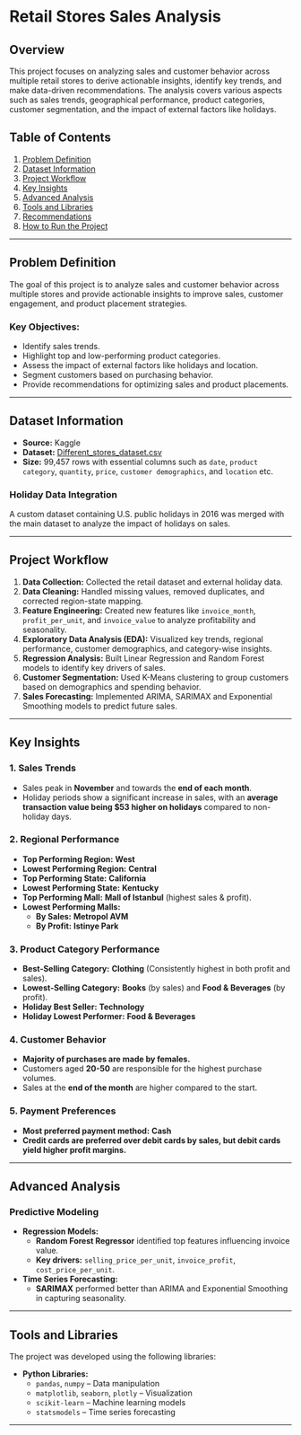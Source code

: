 # Retail Stores Sales Analysis

## Overview

This project focuses on analyzing sales and customer behavior across multiple retail stores to derive actionable insights, identify key trends, and make data-driven recommendations. The analysis covers various aspects such as sales trends, geographical performance, product categories, customer segmentation, and the impact of external factors like holidays.

## Table of Contents

1. [Problem Definition](#problem-definition)  
2. [Dataset Information](#dataset-information)  
3. [Project Workflow](#project-workflow)  
4. [Key Insights](#key-insights)  
5. [Advanced Analysis](#advanced-analysis)  
6. [Tools and Libraries](#tools-and-libraries)  
7. [Recommendations](#recommendations)  
8. [How to Run the Project](#how-to-run-the-project)  

---

## Problem Definition

The goal of this project is to analyze sales and customer behavior across multiple stores and provide actionable insights to improve sales, customer engagement, and product placement strategies.

### Key Objectives:

- Identify sales trends.  
- Highlight top and low-performing product categories.  
- Assess the impact of external factors like holidays and location.  
- Segment customers based on purchasing behavior.  
- Provide recommendations for optimizing sales and product placements.  

---

## Dataset Information

- **Source:** Kaggle  
- **Dataset:** [Different_stores_dataset.csv](https://www.kaggle.com/datasets/kzmontage/sales-from-different-stores?select=Different_stores_dataset.csv) 
- **Size:** 99,457 rows with essential columns such as `date`, `product category`, `quantity`, `price`, `customer demographics`, and `location` etc.  


### Holiday Data Integration

A custom dataset containing U.S. public holidays in 2016 was merged with the main dataset to analyze the impact of holidays on sales.  

---

## Project Workflow

1. **Data Collection:** Collected the retail dataset and external holiday data.  
2. **Data Cleaning:** Handled missing values, removed duplicates, and corrected region-state mapping.  
3. **Feature Engineering:** Created new features like `invoice_month`, `profit_per_unit`, and `invoice_value` to analyze profitability and seasonality.  
4. **Exploratory Data Analysis (EDA):** Visualized key trends, regional performance, customer demographics, and category-wise insights.  
5. **Regression Analysis:** Built Linear Regression and Random Forest models to identify key drivers of sales.  
6. **Customer Segmentation:** Used K-Means clustering to group customers based on demographics and spending behavior.  
7. **Sales Forecasting:** Implemented ARIMA, SARIMAX and Exponential Smoothing models to predict future sales.  

---

## Key Insights

### 1. Sales Trends  

- Sales peak in **November** and towards the **end of each month**.  
- Holiday periods show a significant increase in sales, with an **average transaction value being $53 higher on holidays** compared to non-holiday days.  

### 2. Regional Performance  

- **Top Performing Region:** **West**  
- **Lowest Performing Region:** **Central**  
- **Top Performing State:** **California**  
- **Lowest Performing State:** **Kentucky**
- **Top Performing Mall:** **Mall of Istanbul** (highest sales & profit).  
- **Lowest Performing Malls:**  
  - **By Sales:** **Metropol AVM**  
  - **By Profit:** **Istinye Park**  

### 3. Product Category Performance  

- **Best-Selling Category:** **Clothing** (Consistently highest in both profit and sales).  
- **Lowest-Selling Category:** **Books** (by sales) and **Food & Beverages** (by profit).  
- **Holiday Best Seller:** **Technology**  
- **Holiday Lowest Performer:** **Food & Beverages**  

### 4. Customer Behavior  

- **Majority of purchases are made by females.**  
- Customers aged **20-50** are responsible for the highest purchase volumes.  
- Sales at the **end of the month** are higher compared to the start.  

### 5. Payment Preferences  

- **Most preferred payment method:** **Cash**  
- **Credit cards are preferred over debit cards by sales, but debit cards yield higher profit margins.**  

---

## Advanced Analysis

### Predictive Modeling  

- **Regression Models:**  
  - **Random Forest Regressor** identified top features influencing invoice value.  
  - **Key drivers:** `selling_price_per_unit`, `invoice_profit`, `cost_price_per_unit`.  
- **Time Series Forecasting:**  
  - **SARIMAX** performed better than ARIMA and Exponential Smoothing in capturing seasonality.  



 

---

## Tools and Libraries  

The project was developed using the following libraries:  

- **Python Libraries:**  
  - `pandas`, `numpy` – Data manipulation  
  - `matplotlib`, `seaborn`, `plotly` – Visualization  
  - `scikit-learn` – Machine learning models  
  - `statsmodels` – Time series forecasting   

---
